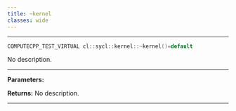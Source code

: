 ```yaml
---
title: ~kernel
classes: wide
---
```



---

```cpp
COMPUTECPP_TEST_VIRTUAL cl::sycl::kernel::~kernel()=default
```


No description.


---
**Parameters:**

**Returns:** No description.

---
